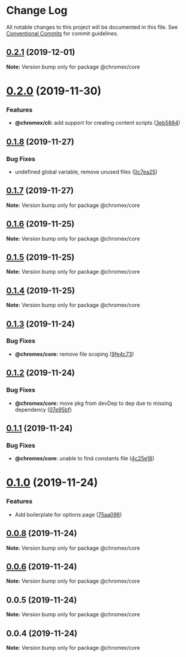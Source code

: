 # Change Log

All notable changes to this project will be documented in this file.
See [Conventional Commits](https://conventionalcommits.org) for commit guidelines.

## [0.2.1](https://github.com/bluepropane/chromex/compare/@chromex/core@0.2.0...@chromex/core@0.2.1) (2019-12-01)

**Note:** Version bump only for package @chromex/core





# [0.2.0](https://github.io/bluepropane/chromex/compare/@chromex/core@0.1.8...@chromex/core@0.2.0) (2019-11-30)


### Features

* **@chromex/cli:** add support for creating content scripts ([3eb5884](https://github.io/bluepropane/chromex/commit/3eb5884cd53914fd788e8378937d31a0b5b71bb0))





## [0.1.8](https://github.io/bluepropane/chromex/compare/@chromex/core@0.1.7...@chromex/core@0.1.8) (2019-11-27)


### Bug Fixes

* undefined global variable, remove unused files ([0c7ea25](https://github.io/bluepropane/chromex/commit/0c7ea2556516083e20a06e0c83156fb7d018e112))





## [0.1.7](https://github.io/bluepropane/chromex/compare/@chromex/core@0.1.6...@chromex/core@0.1.7) (2019-11-27)

**Note:** Version bump only for package @chromex/core





## [0.1.6](https://github.com/bluepropane/create-chrome-extension/compare/@chromex/core@0.1.5...@chromex/core@0.1.6) (2019-11-25)

**Note:** Version bump only for package @chromex/core





## [0.1.5](https://github.com/bluepropane/create-chrome-extension/compare/@chromex/core@0.1.4...@chromex/core@0.1.5) (2019-11-25)

**Note:** Version bump only for package @chromex/core





## [0.1.4](https://github.com/bluepropane/create-chrome-extension/compare/@chromex/core@0.1.3...@chromex/core@0.1.4) (2019-11-25)

**Note:** Version bump only for package @chromex/core





## [0.1.3](https://github.com/bluepropane/create-chrome-extension/compare/@chromex/core@0.1.2...@chromex/core@0.1.3) (2019-11-24)


### Bug Fixes

* **@chromex/core:** remove file scoping ([9fe4c73](https://github.com/bluepropane/create-chrome-extension/commit/9fe4c7345bd1e4a4ba520b2f569d3d34ac79f65e))





## [0.1.2](https://github.com/bluepropane/create-chrome-extension/compare/@chromex/core@0.1.1...@chromex/core@0.1.2) (2019-11-24)


### Bug Fixes

* **@chromex/core:** move pkg from devDep to dep due to missing dependency ([07e95bf](https://github.com/bluepropane/create-chrome-extension/commit/07e95bfe169b2509734969e682ece9783adf85a4))





## [0.1.1](https://github.com/bluepropane/create-chrome-extension/compare/@chromex/core@0.1.0...@chromex/core@0.1.1) (2019-11-24)


### Bug Fixes

* **@chromex/core:** unable to find constants file ([4c25e18](https://github.com/bluepropane/create-chrome-extension/commit/4c25e188e9e96966fb6f5f801843e4c95f3d1b00))





# [0.1.0](https://github.com/bluepropane/create-chrome-extension/compare/@chromex/core@0.0.8...@chromex/core@0.1.0) (2019-11-24)


### Features

* Add boilerplate for options page ([75aa096](https://github.com/bluepropane/create-chrome-extension/commit/75aa09649bfc945acde7991438f2d46f933bd385))





## [0.0.8](https://github.com/bluepropane/create-chrome-extension/compare/@chromex/core@0.0.7...@chromex/core@0.0.8) (2019-11-24)

**Note:** Version bump only for package @chromex/core





## [0.0.6](https://github.com/bluepropane/create-chrome-extension/compare/@chromex/core@0.0.5...@chromex/core@0.0.6) (2019-11-24)

**Note:** Version bump only for package @chromex/core





## 0.0.5 (2019-11-24)

**Note:** Version bump only for package @chromex/core





## 0.0.4 (2019-11-24)

**Note:** Version bump only for package @chromex/core
